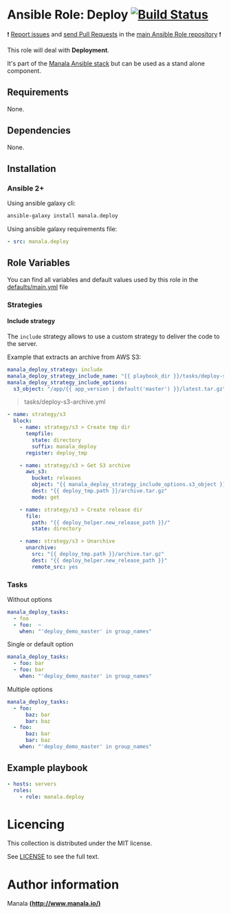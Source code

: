 # Ansible Role: Deploy [![Build Status](https://travis-ci.org/manala/ansible-role-deploy.svg?branch=master)](https://travis-ci.org/manala/ansible-role-deploy)

:exclamation: [Report issues](https://github.com/manala/ansible-roles/issues) and [send Pull Requests](https://github.com/manala/ansible-roles/pulls) in the [main Ansible Role repository](https://github.com/manala/ansible-roles) :exclamation:

This role will deal with __Deployment__.

It's part of the [Manala Ansible stack](http://www.manala.io) but can be used as a stand alone component.

## Requirements

None.

## Dependencies

None.

## Installation

### Ansible 2+

Using ansible galaxy cli:

```bash
ansible-galaxy install manala.deploy
```

Using ansible galaxy requirements file:

```yaml
- src: manala.deploy
```

## Role Variables

You can find all variables and default values used by this role in the [defaults/main.yml](./defaults/main.yml) file

### Strategies

#### Include strategy

The `include` strategy allows to use a custom strategy to deliver the code to the server.

Example that extracts an archive from AWS S3:

```yaml
manala_deploy_strategy: include
manala_deploy_strategy_include_name: "{{ playbook_dir }}/tasks/deploy-s3-archive.yml"
manala_deploy_strategy_include_options:
  s3_object: "/app/{{ app_version | default('master') }}/latest.tar.gz"
```

> tasks/deploy-s3-archive.yml
```yaml
- name: strategy/s3
  block:
    - name: strategy/s3 > Create tmp dir
      tempfile:
        state: directory
        suffix: manala_deploy
      register: deploy_tmp

    - name: strategy/s3 > Get S3 archive
      aws_s3:
        bucket: releases
        object: "{{ manala_deploy_strategy_include_options.s3_object }}"
        dest: "{{ deploy_tmp.path }}/archive.tar.gz"
        mode: get

    - name: strategy/s3 > Create release dir
      file:
        path: "{{ deploy_helper.new_release_path }}/"
        state: directory

    - name: strategy/s3 > Unarchive
      unarchive:
        src: "{{ deploy_tmp.path }}/archive.tar.gz"
        dest: "{{ deploy_helper.new_release_path }}"
        remote_src: yes
```

### Tasks

Without options

```yaml
manala_deploy_tasks:
  - foo
  - foo:  ~
    when: "'deploy_demo_master' in group_names"
```

Single or default option

```yaml
manala_deploy_tasks:
  - foo: bar
  - foo: bar
    when: "'deploy_demo_master' in group_names"
```

Multiple options

```yaml
manala_deploy_tasks:
  - foo:
      baz: bar
      bar: baz
  - foo:
      baz: bar
      bar: baz
    when: "'deploy_demo_master' in group_names"
```

## Example playbook

```yaml
- hosts: servers
  roles:
    - role: manala.deploy
```

# Licencing

This collection is distributed under the MIT license.

See [LICENSE](https://opensource.org/licenses/MIT) to see the full text.

# Author information

Manala [**(http://www.manala.io/)**](http://www.manala.io)
